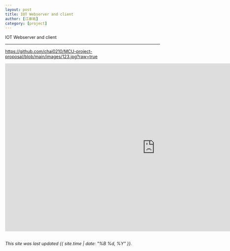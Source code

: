 ```yaml
---
layout: post
title: IOT Webserver and client
author: [江承祐]
category: [project]
---
```


IOT Webserver and client

---
https://github.com/chai0210/MCU-project-proposal/blob/main/images/123.jpg?raw=true

<iframe width="973" height="547" src="https://www.youtube.com/embed/GpOBsmtU5qE" title="iot webserver and client" frameborder="0" allow="accelerometer; autoplay; clipboard-write; encrypted-media; gyroscope; picture-in-picture; web-share" allowfullscreen></iframe>
<br>
<br>

*This site was last updated {{ site.time | date: "%B %d, %Y" }}.*
